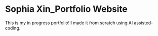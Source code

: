 # Sophia Xin_Portfolio Website
This is my in progress portfolio! I made it from scratch using AI assisted-coding.
